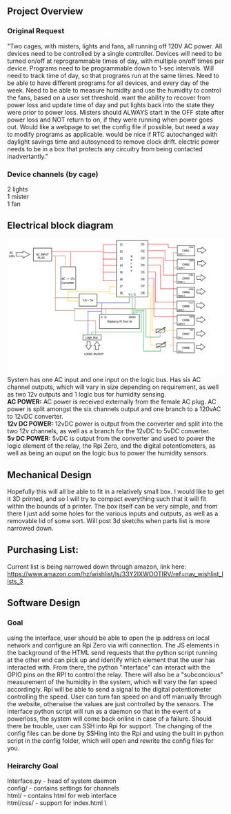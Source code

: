 ## Project Overview
### Original Request
"Two cages, with misters, lights and fans, all running off 120V AC power. All devices need to be controlled by a single controller. Devices will need to be turned on/off at reprogrammable times of day, with multiple on/off times per device. Programs need to be programmable down to 1-sec intervals. Will need to track time of day, so that programs run at the same times. Need to be able to have different programs for all devices, and every day of the week. Need to be able to measure humidity and use the humidity to control the fans, based on a user set threshold. want the ability to recover from power loss and update time of day and put lights back into the state they were prior to power loss. Misters should ALWAYS start in the OFF state after power loss and NOT return to on, if they were running when power goes out. Would like a webpage to set the config file if possible, but need a way to modify programs as applicable. would be nice if RTC autochanged with daylight savings time and autosynced to remove clock drift. electric power needs to be in a box that protects any circuitry from being contacted inadvertantly."
### Device channels (by cage)
2 lights \
1 mister \
1 fan

## Electrical block diagram
![Block Diagram](BlockDiagram.png)
System has one AC input and one input on the logic bus. Has six AC channel outputs, which will vary in size depending on requirement, as well as two 12v outputs and 1 logic bus for humidity sensing. \
**AC POWER:** AC power is received externally from the female AC plug. AC power is split amongst the six channels output and one branch to a 120vAC to 12vDC converter. \
**12v DC POWER:** 12vDC power is output from the converter and split into the two 12v channels, as well as a branch for the 12vDC to 5vDC converter. \
**5v DC POWER:** 5vDC is output from the converter and used to power the logic element of the relay, the Rpi Zero, and the digital potentiometers, as well as being an ouput on the logic bus to power the humidity sensors.

## Mechanical Design
Hopefully this will all be able to fit in a relatively small box. I would like to get it 3D printed, and so I will try to compact everything such that it will fit within the bounds of a printer. The box itself can be very simple, and from there I just add some holes for the various inputs and outputs, as well as a removable lid of some sort. Will post 3d sketchs when parts list is more narrowed down.

## Purchasing List:
Current list is being narrowed down through amazon, link here: \
https://www.amazon.com/hz/wishlist/ls/33Y2IXWOOTIRV/ref=nav_wishlist_lists_3

## Software Design
### Goal
using the interface, user should be able to open the ip address on local network and configure an Rpi Zero via wifi connection. The JS elements in the background of the HTML send requests that the python script running at the other end can pick up and identify which element that the user has interacted with. From there, the python "interface" can interact with the GPIO pins on the RPI to control the relay. There will also be a "subconcious" measurement of the humidity in the system, which will vary the fan speed accordingly. Rpi will be able to send a signal to the digital potentiometer controlling the speed. User can turn fan speed on and off manually through the website, otherwise the values are just controlled by the sensors. The interface python script will run as a daemon so that in the event of a powerloss, the system will come back online in case of a failure. Should there be trouble, user can SSH into Rpi for support. The changing of the config files can be done by SSHing into the Rpi and using the built in python script in the config folder, which will open and rewrite the config files for you.
### Heirarchy Goal
Interface.py - head of system daemon \
config/ - contains settings for channels \
html/ - contains html for web interface \
html/css/ - support for index.html \
